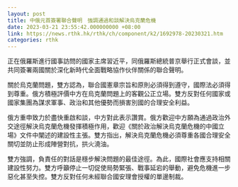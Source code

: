 ```yaml
---
layout: post
title: 中俄元首簽署聯合聲明　強調通過和談解決烏克蘭危機
date: 2023-03-21 23:55:42.000000000 +08:00
link: https://news.rthk.hk/rthk/ch/component/k2/1692978-20230321.htm
categories: rthk
---
```


正在俄羅斯進行國事訪問的國家主席習近平，同俄羅斯總統普京舉行正式會談，並共同簽署兩國關於深化新時代全面戰略協作伙伴關係的聯合聲明。

關於烏克蘭問題，雙方認為，聯合國憲章宗旨和原則必須得到遵守，國際法必須得到尊重。俄方積極評價中方在烏克蘭問題上的客觀公正立場。雙方反對任何國家或國家集團為謀求軍事、政治和其他優勢而損害別國的合理安全利益。

俄方重申致力於盡快重啟和談，中方對此表示讚賞。俄方歡迎中方願為通過政治外交途徑解決烏克蘭危機發揮積極作用，歡迎《關於政治解決烏克蘭危機的中國立場》文件中闡述的建設性主張。雙方指出，解決烏克蘭危機必須尊重各國合理安全關切並防止形成陣營對抗，拱火澆油。

雙方強調，負責任的對話是穩步解決問題的最佳途徑。為此，國際社會應支持相關建設性努力。雙方呼籲停止一切促使局勢緊張、戰事延宕的舉動，避免危機進一步惡化甚至失控。雙方反對任何未經聯合國安理會授權的單邊制裁。
